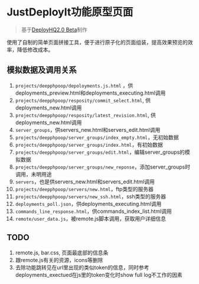 # JustDeployIt功能原型页面 #

> 基于[DeployHQ2.0 Beta][1]制作

使用了自制的简单页面拼接工具，便于进行原子化的页面组装，提高效果预览的效率，降低修改成本。

## 模拟数据及调用关系 ##

1. `projects/deepphpoop/depoloyments.js.html` ，供deployments_preview.html和deployments_executing.html调用
2. `projects/deepphpoop/resposity/commit_select.html`, 供deployments_new.html调用
3. `projects/deepphpoop/resposity/latest_revision.html`, 供deployments_new.html调用
5. `server_groups`，供servers_new.html和servers_edit.html调用
 1. `projects/deepphpoop/server_groups/index_empty.html`，无初始数据
 2. `projects/deepphpoop/server_groups/index.html`，有初始数据
 3. `projects/deepphpoop/server_groups/edit.html`，编辑server_groups的模拟数据
 4. `projects/deepphpoop/server_groups/new_reponse`，添加server_groups时调用，未明用途
7. `servers`，也是供servers_new.html和servers_edit.html调用
 1. `projects/deepphpoop/servers/new.html`，ftp类型的服务器
 2. `projects/deepphpoop/servers/new_ssh.html`，ssh类型的服务器
4. `deployments_poll.json`，供deployments_executing.html调用
3. `commands_line_response.html`，供commands_index_list.html调用
4. `remote/user_data.js`，被remote.js脚本调用，获取用户详细信息

## TODO ##

1. remote.js, bar.css, 页面最底部的信息条
2. 跟remote.js有关的资源，icons等删除
2. 去除功能跳转见在url里出现的类似token的信息，同时参考deployments_exectued在js里的token变化时show full log不工作的因素

[1]: https://treetree.beta.deployhq.com/login